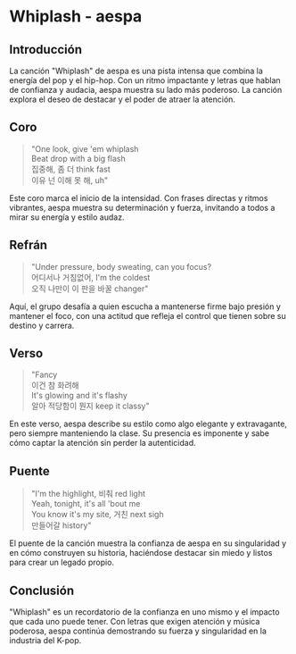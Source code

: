 # Whiplash - aespa

## Introducción
La canción "Whiplash" de aespa es una pista intensa que combina la energía del pop y el hip-hop. Con un ritmo impactante y letras que hablan de confianza y audacia, aespa muestra su lado más poderoso. La canción explora el deseo de destacar y el poder de atraer la atención.

## Coro
> "One look, give 'em whiplash  
Beat drop with a big flash  
집중해, 좀 더 think fast  
이유 넌 이해 못 해, uh"

Este coro marca el inicio de la intensidad. Con frases directas y ritmos vibrantes, aespa muestra su determinación y fuerza, invitando a todos a mirar su energía y estilo audaz.

## Refrán
> "Under pressure, body sweating, can you focus?  
어디서나 거침없어, I'm the coldest  
오직 나만이 이 판을 바꿀 changer"

Aquí, el grupo desafía a quien escucha a mantenerse firme bajo presión y mantener el foco, con una actitud que refleja el control que tienen sobre su destino y carrera.

## Verso
> "Fancy  
이건 참 화려해  
It's glowing and it's flashy  
알아 적당함이 뭔지 keep it classy"

En este verso, aespa describe su estilo como algo elegante y extravagante, pero siempre manteniendo la clase. Su presencia es imponente y sabe cómo captar la atención sin perder la autenticidad.

## Puente
> "I'm the highlight, 비춰 red light  
Yeah, tonight, it's all 'bout me  
You know it's my site, 거친 next sigh  
만들어갈 history"

El puente de la canción muestra la confianza de aespa en su singularidad y en cómo construyen su historia, haciéndose destacar sin miedo y listos para crear un legado propio.

## Conclusión
"Whiplash" es un recordatorio de la confianza en uno mismo y el impacto que cada uno puede tener. Con letras que exigen atención y música poderosa, aespa continúa demostrando su fuerza y singularidad en la industria del K-pop.
